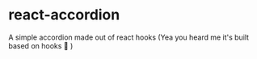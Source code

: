 # react-accordion
A simple accordion made out of react hooks (Yea you heard me it's built based on hooks 🤪 ) 

